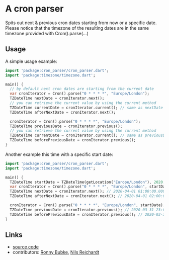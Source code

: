 # A cron parser

Spits out next & previous cron dates starting from now or a specific date.
Please notice that the timezone of the resulting dates are in the
same timezone provided with Cron().parse(...)

## Usage

A simple usage example:
```dart
import 'package:cron_parser/cron_parser.dart';
import 'package:timezone/timezone.dart';

main() {
  // by default next cron dates are starting from the current date
  var cronIterator = Cron().parse("0 * * * *", "Europe/London");
  TZDateTime nextDate = cronIterator.next();
  // you can retrieve the current value by using the current method
  TZDateTime currentDate = cronIterator.current(); // same as nextDate
  TZDateTime afterNextDate = cronIterator.next();

  cronIterator = Cron().parse("0 * * * *", "Europe/London");
  TZDateTime previousDate = cronIterator.previous();
  // you can retrieve the current value by using the current method
  TZDateTime currentDate = cronIterator.current(); // same as previousDate
  TZDateTime beforePreviousDate = cronIterator.previous();
}
```

Another example this time with a specific start date:
```dart
import 'package:cron_parser/cron_parser.dart';
import 'package:timezone/timezone.dart';

main() {
  TZDateTime startDate = TZDateTime(getLocation("Europe/London"), 2020, 4, 01);
  var cronIterator = Cron().parse("0 * * * *", "Europe/London", startDate);
  TZDateTime nextDate = cronIterator.next(); // 2020-04-01 01:00:00.000+0100
  TZDateTime afterNextDate = cronIterator.next(); // 2020-04-01 02:00:00.000+0100

  cronIterator = Cron().parse("0 * * * *", "Europe/London", startDate);
  TZDateTime previousDate = cronIterator.previous(); // 2020-03-31 23:00:00.000+0100
  TZDateTime beforePreviousDate = cronIterator.previous(); // 2020-03-31 22:00:00.000+0100
}
```

## Links

- [source code][source]
- contributors: [Ronny Bubke](https://github.com/rbubke), [Nils Reichardt](https://github.com/nilsreichardt)

[source]: https://github.com/rbubke/cron-parser